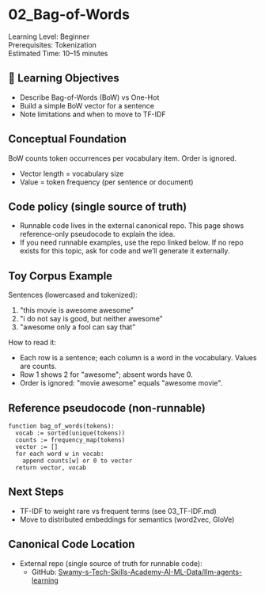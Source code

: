 # 02_Bag-of-Words

Learning Level: Beginner  
Prerequisites: Tokenization  
Estimated Time: 10–15 minutes

## 🎯 Learning Objectives

- Describe Bag-of-Words (BoW) vs One-Hot
- Build a simple BoW vector for a sentence
- Note limitations and when to move to TF-IDF

## Conceptual Foundation

BoW counts token occurrences per vocabulary item. Order is ignored.

- Vector length = vocabulary size
- Value = token frequency (per sentence or document)

## Code policy (single source of truth)

- Runnable code lives in the external canonical repo. This page shows reference-only pseudocode to explain the idea.
- If you need runnable examples, use the repo linked below. If no repo exists for this topic, ask for code and we’ll generate it externally.

## Toy Corpus Example

Sentences (lowercased and tokenized):

1) "this movie is awesome awesome"  
2) "i do not say is good, but neither awesome"  
3) "awesome only a fool can say that"

How to read it:

- Each row is a sentence; each column is a word in the vocabulary. Values are counts.
- Row 1 shows 2 for "awesome"; absent words have 0.
- Order is ignored: "movie awesome" equals "awesome movie".

## Reference pseudocode (non-runnable)

```text
function bag_of_words(tokens):
  vocab := sorted(unique(tokens))
  counts := frequency_map(tokens)
  vector := []
  for each word w in vocab:
    append counts[w] or 0 to vector
  return vector, vocab
```

## Next Steps

- TF-IDF to weight rare vs frequent terms (see 03_TF-IDF.md)
- Move to distributed embeddings for semantics (word2vec, GloVe)

## Canonical Code Location

- External repo (single source of truth for runnable code):
  - GitHub: [Swamy-s-Tech-Skills-Academy-AI-ML-Data/llm-agents-learning](https://github.com/Swamy-s-Tech-Skills-Academy-AI-ML-Data/llm-agents-learning)
